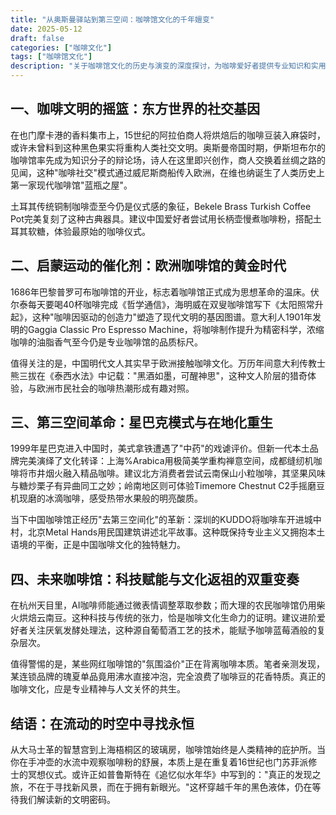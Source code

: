 ```yaml
---
title: "从奥斯曼驿站到第三空间：咖啡馆文化的千年嬗变"
date: 2025-05-12
draft: false
categories: ["咖啡文化"]
tags: ["咖啡馆文化"]
description: "关于咖啡馆文化的历史与演变的深度探讨，为咖啡爱好者提供专业知识和实用指南。"
---
```


## 一、咖啡文明的摇篮：东方世界的社交基因
在也门摩卡港的香料集市上，15世纪的阿拉伯商人将烘焙后的咖啡豆装入麻袋时，或许未曾料到这种黑色果实将重构人类社交文明。奥斯曼帝国时期，伊斯坦布尔的咖啡馆率先成为知识分子的辩论场，诗人在这里即兴创作，商人交换着丝绸之路的见闻，这种"咖啡社交"模式通过威尼斯商船传入欧洲，在维也纳诞生了人类历史上第一家现代咖啡馆"蓝瓶之屋"。

土耳其传统铜制咖啡壶至今仍是仪式感的象征，Bekele Brass Turkish Coffee Pot完美复刻了这种古典器具。建议中国爱好者尝试用长柄壶慢煮咖啡粉，搭配土耳其软糖，体验最原始的咖啡仪式。

## 二、启蒙运动的催化剂：欧洲咖啡馆的黄金时代
1686年巴黎普罗可布咖啡馆的开业，标志着咖啡馆正式成为思想革命的温床。伏尔泰每天要喝40杯咖啡完成《哲学通信》，海明威在双叟咖啡馆写下《太阳照常升起》，这种"咖啡因驱动的创造力"塑造了现代文明的基因图谱。意大利人1901年发明的Gaggia Classic Pro Espresso Machine，将咖啡制作提升为精密科学，浓缩咖啡的油脂香气至今仍是专业咖啡馆的品质标尺。

值得关注的是，中国明代文人其实早于欧洲接触咖啡文化。万历年间意大利传教士熊三拔在《泰西水法》中记载："黑酒如墨，可醒神思"，这种文人阶层的猎奇体验，与欧洲市民社会的咖啡热潮形成有趣对照。

## 三、第三空间革命：星巴克模式与在地化重生
1999年星巴克进入中国时，美式拿铁遭遇了"中药"的戏谑评价。但新一代本土品牌完美演绎了文化转译：上海%Arabica用极简美学重构禅意空间，成都缝纫机咖啡将市井烟火融入精品咖啡。建议北方消费者尝试云南保山小粒咖啡，其坚果风味与糖炒栗子有异曲同工之妙；岭南地区则可体验Timemore Chestnut C2手摇磨豆机现磨的冰滴咖啡，感受热带水果般的明亮酸质。

当下中国咖啡馆正经历"去第三空间化"的革新：深圳的KUDDO将咖啡车开进城中村，北京Metal Hands用民国建筑讲述北平故事。这种既保持专业主义又拥抱本土语境的平衡，正是中国咖啡文化的独特魅力。

## 四、未来咖啡馆：科技赋能与文化返祖的双重变奏
在杭州天目里，AI咖啡师能通过微表情调整萃取参数；而大理的农民咖啡馆仍用柴火烘焙云南豆。这种科技与传统的张力，恰是咖啡文化生命力的证明。建议进阶爱好者关注厌氧发酵处理法，这种源自葡萄酒工艺的技术，能赋予咖啡蓝莓酒般的复杂层次。

值得警惕的是，某些网红咖啡馆的"氛围溢价"正在背离咖啡本质。笔者亲测发现，某连锁品牌的瑰夏单品竟用沸水直接冲泡，完全浪费了咖啡豆的花香特质。真正的咖啡文化，应是专业精神与人文关怀的共生。

## 结语：在流动的时空中寻找永恒
从大马士革的智慧宫到上海梧桐区的玻璃房，咖啡馆始终是人类精神的庇护所。当你在手冲壶的水流中观察咖啡粉的舒展，本质上是在重复着16世纪也门苏菲派修士的冥想仪式。或许正如普鲁斯特在《追忆似水年华》中写到的："真正的发现之旅，不在于寻找新风景，而在于拥有新眼光。"这杯穿越千年的黑色液体，仍在等待我们解读新的文明密码。